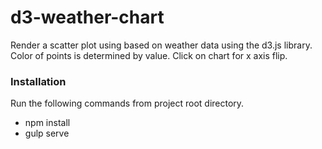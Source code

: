 # d3-weather-chart

Render a scatter plot using based on weather data using the d3.js library.
Color of points is determined by value.
Click on chart for x axis flip.

### Installation
Run the following commands from project root directory.
* npm install
* gulp serve
